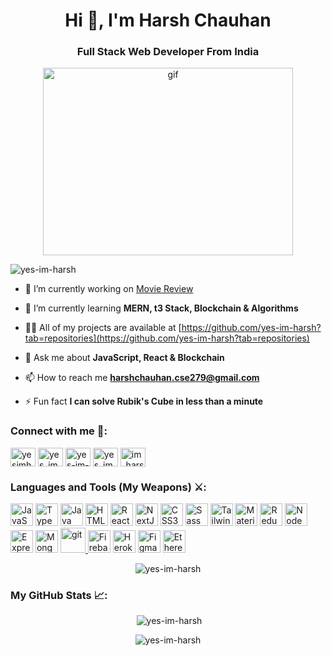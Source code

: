 <h1 align="center">Hi 👋, I'm Harsh Chauhan</h1>
<h3 align="center">Full Stack Web Developer From India</h3>

<p align="center" ><img src="https://media2.giphy.com/media/ZH8opjhQddMvhEYY0f/giphy.gif?cid=790b76115154762c96766bcb251752e2725e3ba1c80b5003&rid=giphy.gif&ct=g" alt="gif" width="400" height="300"/></p>


<p align="left"> <img src="https://komarev.com/ghpvc/?username=yes-im-harsh&label=Profile%20views&color=0e5eb4&style=flat" alt="yes-im-harsh" /> </p>


- 🔭 I’m currently working on [Movie Review](https://github.com/yes-im-harsh/movie_review)

- 🌱 I’m currently learning **MERN, t3 Stack, Blockchain & Algorithms**

- 👨‍💻 All of my projects are available at [https://github.com/yes-im-harsh?tab=repositories](https://github.com/yes-im-harsh?tab=repositories)

- 💬 Ask me about **JavaScript, React & Blockchain**

- 📫 How to reach me **harshchauhan.cse279@gmail.com**

- ⚡ Fun fact **I can solve Rubik's Cube in less than a minute**

<h3 align="left">Connect with me 🤝:</h3>
<p align="left">
<a href="https://dev.to/yesimharsh" target="blank"><img align="center" src="https://raw.githubusercontent.com/rahuldkjain/github-profile-readme-generator/master/src/images/icons/Social/devto.svg" alt="yesimharsh" height="30" width="40" /></a>
<a href="https://twitter.com/yes_im_harsh" target="blank"><img align="center" src="https://raw.githubusercontent.com/rahuldkjain/github-profile-readme-generator/master/src/images/icons/Social/twitter.svg" alt="yes_im_harsh" height="30" width="40" /></a>
<a href="https://linkedin.com/in/yes-im-harsh" target="blank"><img align="center" src="https://raw.githubusercontent.com/rahuldkjain/github-profile-readme-generator/master/src/images/icons/Social/linked-in-alt.svg" alt="yes-im-harsh" height="30" width="40" /></a>
<a href="https://instagram.com/voila_harsh" target="blank"><img align="center" src="https://raw.githubusercontent.com/rahuldkjain/github-profile-readme-generator/master/src/images/icons/Social/instagram.svg" alt="yes_im_harsh" height="30" width="40" /></a>
<a href="https://discord.gg/im_harsh#8848" target="blank"><img align="center" src="https://raw.githubusercontent.com/rahuldkjain/github-profile-readme-generator/master/src/images/icons/Social/discord.svg" alt="im_harsh#8848" height="30" width="40" /></a>
</p>

<h3 align="left">Languages and Tools (My Weapons) ⚔️:</h3>
<p align="left">
<a href="https://developer.mozilla.org/en-US/docs/Web/JavaScript" target="_blank" rel="noreferrer"><img src="https://raw.githubusercontent.com/danielcranney/readme-generator/main/public/icons/skills/javascript-colored.svg" width="36" height="36" alt="JavaScript" /></a>
<a href="https://www.typescriptlang.org/" target="_blank" rel="noreferrer"><img src="https://raw.githubusercontent.com/danielcranney/readme-generator/main/public/icons/skills/typescript-colored.svg" width="36" height="36" alt="TypeScript" /></a>
<a href="https://www.oracle.com/java/" target="_blank" rel="noreferrer"><img src="https://raw.githubusercontent.com/danielcranney/readme-generator/main/public/icons/skills/java-colored.svg" width="36" height="36" alt="Java" /></a>
<a href="https://developer.mozilla.org/en-US/docs/Glossary/HTML5" target="_blank" rel="noreferrer"><img src="https://raw.githubusercontent.com/danielcranney/readme-generator/main/public/icons/skills/html5-colored.svg" width="36" height="36" alt="HTML5" /></a>
<a href="https://reactjs.org/" target="_blank" rel="noreferrer"><img src="https://raw.githubusercontent.com/danielcranney/readme-generator/main/public/icons/skills/react-colored.svg" width="36" height="36" alt="React" /></a>
<a href="https://nextjs.org/docs" target="_blank" rel="noreferrer"><img src="https://raw.githubusercontent.com/danielcranney/readme-generator/main/public/icons/skills/nextjs-colored.svg" width="36" height="36" alt="NextJs" /></a>
<a href="https://www.w3.org/TR/CSS/#css" target="_blank" rel="noreferrer"><img src="https://raw.githubusercontent.com/danielcranney/readme-generator/main/public/icons/skills/css3-colored.svg" width="36" height="36" alt="CSS3" /></a>
<a href="https://sass-lang.com/" target="_blank" rel="noreferrer"><img src="https://raw.githubusercontent.com/danielcranney/readme-generator/main/public/icons/skills/sass-colored.svg" width="36" height="36" alt="Sass" /></a>
<a href="https://tailwindcss.com/" target="_blank" rel="noreferrer"><img src="https://raw.githubusercontent.com/danielcranney/readme-generator/main/public/icons/skills/tailwindcss-colored.svg" width="36" height="36" alt="TailwindCSS" /></a>
<a href="https://mui.com/" target="_blank" rel="noreferrer"><img src="https://raw.githubusercontent.com/danielcranney/readme-generator/main/public/icons/skills/materialui-colored.svg" width="36" height="36" alt="Material UI" /></a>
<a href="https://redux.js.org/" target="_blank" rel="noreferrer"><img src="https://raw.githubusercontent.com/danielcranney/readme-generator/main/public/icons/skills/redux-colored.svg" width="36" height="36" alt="Redux" /></a>
<a href="https://nodejs.org/en/" target="_blank" rel="noreferrer"><img src="https://raw.githubusercontent.com/danielcranney/readme-generator/main/public/icons/skills/nodejs-colored.svg" width="36" height="36" alt="NodeJS" /></a>
<a href="https://expressjs.com/" target="_blank" rel="noreferrer"><img src="https://raw.githubusercontent.com/danielcranney/readme-generator/main/public/icons/skills/express-colored.svg" width="36" height="36" alt="Express" /></a>
<a href="https://www.mongodb.com/" target="_blank" rel="noreferrer"><img src="https://raw.githubusercontent.com/danielcranney/readme-generator/main/public/icons/skills/mongodb-colored.svg" width="36" height="36" alt="MongoDB" /></a>
<a href="https://git-scm.com/" target="_blank" rel="noreferrer"> <img src="https://www.vectorlogo.zone/logos/git-scm/git-scm-icon.svg" alt="git" width="40" height="40"/>
<a href="https://firebase.google.com/" target="_blank" rel="noreferrer"><img src="https://raw.githubusercontent.com/danielcranney/readme-generator/main/public/icons/skills/firebase-colored.svg" width="36" height="36" alt="Firebase" /></a>
<a href="https://www.heroku.com/" target="_blank" rel="noreferrer"><img src="https://raw.githubusercontent.com/danielcranney/readme-generator/main/public/icons/skills/heroku-colored.svg" width="36" height="36" alt="Heroku" /></a>
<a href="https://www.figma.com/" target="_blank" rel="noreferrer"><img src="https://raw.githubusercontent.com/danielcranney/readme-generator/main/public/icons/skills/figma-colored.svg" width="36" height="36" alt="Figma" /></a>
<a href="https://ethereum.org/en/" target="_blank" rel="noreferrer"><img src="https://raw.githubusercontent.com/danielcranney/readme-generator/main/public/icons/skills/ethereum-colored.svg" width="36" height="36" alt="Ethereum" /></a>
</p>

<p align="center"><img align="center" src="https://github-readme-stats.vercel.app/api/top-langs?username=yes-im-harsh&show_icons=true&theme=dark&locale=en&layout=compact" alt="yes-im-harsh" />
</p>

<h3 align="left">My GitHub Stats 📈: </h3>



<p align="center">&nbsp;<img src="https://github-readme-stats.vercel.app/api?username=yes-im-harsh&show_icons=true&theme=dark&locale=en" alt="yes-im-harsh" /></p>


<p align="center"><img src="https://github-readme-streak-stats.herokuapp.com/?user=yes-im-harsh&theme=dark&locale=en" alt="yes-im-harsh" /></p>

<!-- <a href="http://www.github.com/yes-im-harsh"><img src="https://activity-graph.herokuapp.com/graph?username=yes-im-harsh&bg_color=151515&color=DADADA&line=79FE96&point=ffffff&area_color=D0EAF0&area=true&hide_border=true&custom_title=GitHub%20Commits%20Graph" alt="GitHub Commits Graph" /></a> -->
